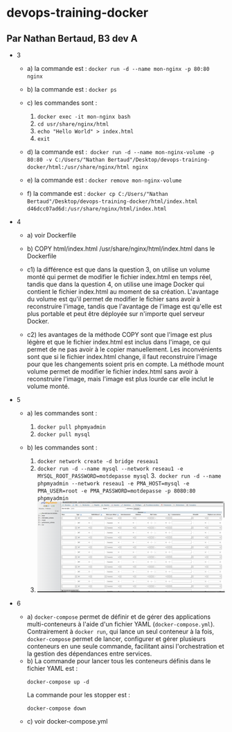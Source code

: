 # devops-training-docker

## Par Nathan Bertaud, B3 dev A

- 3 
    - a) la commande est : ```docker run -d --name mon-nginx -p 80:80 nginx ```
    - b) la commande est : ```docker ps```

    - c) les commandes sont :
        1. ```docker exec -it mon-nginx bash```
        2. ```cd usr/share/nginx/html```
        3. ```echo "Hello World" > index.html```
        4. ```exit```
    
    - d) la commande est :``` docker run -d --name mon-nginx-volume -p 80:80 -v C:/Users/"Nathan Bertaud"/Desktop/devops-training-docker/html:/usr/share/nginx/html nginx```

    - e) la commande est : ```docker remove mon-nginx-volume```

    - f) la commande est : ```docker cp C:/Users/"Nathan Bertaud"/Desktop/devops-training-docker/html/index.html d46dcc07ad6d:/usr/share/nginx/html/index.html```

- 4
    - a) voir Dockerfile

    - b) COPY html/index.html /usr/share/nginx/html/index.html dans le Dockerfile
    - c1) la différence est que dans la question 3, on utilise un volume monté qui permet de modifier le fichier index.html en temps réel, tandis que dans la question 4, on utilise une image Docker qui contient le fichier index.html au moment de sa création. L'avantage du volume est qu'il permet de modifier le fichier sans avoir à reconstruire l'image, tandis que l'avantage de l'image est qu'elle est plus portable et peut être déployée sur n'importe quel serveur Docker.

    - c2) les avantages de la méthode COPY sont que l'image est plus légère et que le fichier index.html est inclus dans l'image, ce qui permet de ne pas avoir à le copier manuellement. Les inconvénients sont que si le fichier index.html change, il faut reconstruire l'image pour que les changements soient pris en compte. La méthode mount volume permet de modifier le fichier index.html sans avoir à reconstruire l'image, mais l'image est plus lourde car elle inclut le volume monté.

- 5
    - a) les commandes sont :
        1. ```docker pull phpmyadmin```
        2. ```docker pull mysql```

    - b) les commandes sont : 
        1. ```docker network create -d bridge reseau1```
        2. ```docker run -d --name mysql --network reseau1 -e MYSQL_ROOT_PASSWORD=motdepasse mysql```
        3.``` docker run -d --name phpmyadmin --network reseau1 -e PMA_HOST=mysql -e PMA_USER=root -e PMA_PASSWORD=motdepasse -p 8080:80 phpmyadmin```
        4. ![image de la table](image.png)

- 6
    - a) `docker-compose` permet de définir et de gérer des applications multi-conteneurs à l'aide d'un fichier YAML (`docker-compose.yml`). Contrairement à `docker run`, qui lance un seul conteneur à la fois, `docker-compose` permet de lancer, configurer et gérer plusieurs conteneurs en une seule commande, facilitant ainsi l'orchestration et la gestion des dépendances entre services.
    - b) La commande pour lancer tous les conteneurs définis dans le fichier YAML est :
        ```
        docker-compose up -d
        ```
        La commande pour les stopper est :
        ```
        docker-compose down
        ```
    - c) voir docker-compose.yml
